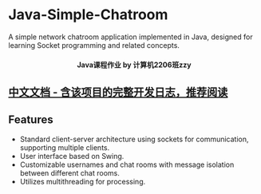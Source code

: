 # Java-Simple-Chatroom
A simple network chatroom application implemented in Java, designed for learning Socket programming and related concepts.

<center><h4>Java课程作业 by 计算机2206班zzy</h4></center>

[中文文档 - 含该项目的完整开发日志，推荐阅读](README.zh_CN.md)
---
## Features
- Standard client-server architecture using sockets for communication, supporting multiple clients.
- User interface based on Swing.
- Customizable usernames and chat rooms with message isolation between different chat rooms.
- Utilizes multithreading for processing.


